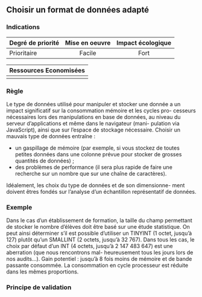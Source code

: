 ## Choisir un format de données adapté
### Indications
| Degré de priorité |      Mise en oeuvre       |  Impact écologique    | 
|-------------------|:-------------------------:|:---------------------:|
|  Prioritaire      |   Facile                  |  Fort                 |


|Ressources Economisées                                      |
|:----------------------------------------------------------:|
|    |

### Règle
Le type de données utilisé pour manipuler et stocker une donnée a un impact significatif sur la consommation mémoire et les cycles pro- cesseurs nécessaires lors des manipulations en base de données, au niveau du serveur d’applications et même dans le navigateur (mani- pulation via JavaScript), ainsi que sur l’espace de stockage nécessaire. Choisir un mauvais type de données entraîne :
 - un gaspillage de mémoire (par exemple, si vous stockez de toutes
petites données dans une colonne prévue pour stocker de grosses quantités de données) ;
 - des problèmes de performance (il sera plus rapide de faire une
recherche sur un nombre que sur une chaîne de caractères).
   
Idéalement, les choix du type de données et de son dimensionne- ment doivent êtres fondés sur l’analyse d’un échantillon représentatif de données.

### Exemple
Dans le cas d’un établissement de formation, la taille du champ permettant de stocker le nombre d’élèves doit être basé sur une étude statistique. On peut ainsi déterminer s’il est possible d’utiliser un TINYINT (1 octet, jusqu’à 127) plutôt qu’un SMALLINT (2 octets, jusqu’à 32 767). Dans tous les cas, le choix par défaut d’un INT (4 octets, jusqu’à 2 147 483 647) est une aberration (que nous rencontrons mal- heureusement tous les jours lors de nos audits…).
Gain potentiel : jusqu’à 8 fois moins de mémoire et de bande passante consommée. La consommation en cycle processeur est réduite dans les mêmes proportions.

### Principe de validation
